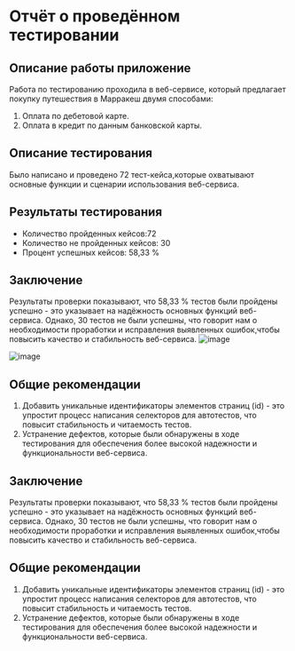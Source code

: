 # Отчёт о проведённом тестировании

## Описание работы приложение

Работа по тестированию проходила в веб-сервисе, который предлагает покупку путешествия в Марракеш двумя способами:

1. Оплата по дебетовой карте.
2. Оплата в кредит по данным банковской карты.

## Описание тестирования

Было написано и проведено 72 тест-кейса,которые охватывают основные функции и сценарии использования веб-сервиса.

## Результаты тестирования

* Количество пройденных кейсов:72
* Количество не пройденных кейсов: 30
* Процент успешных кейсов: 58,33 %

## Заключение

Результаты проверки показывают, что 58,33 % тестов были пройдены успешно - это указывает на надёжность основных функций
веб-сервиса. Однако, 30 тестов не были успешны, что говорит нам о необходимости проработки и исправления выявленных
ошибок,чтобы повысить качество и стабильность веб-сервиса.
![image](https://github.com/user-attachments/assets/4973fea0-e620-40fd-be15-6c609a966cdc)

![image](https://github.com/user-attachments/assets/5df1c506-2b96-4f48-945f-ab0e2410dc90)

## Общие рекомендации

1. Добавить уникальные идентификаторы элементов страниц (id) - это упростит процесс написания селекторов для автотестов,
   что повысит стабильность и читаемость тестов.
2. Устранение дефектов, которые были обнаружены в ходе тестирования для обеспечения более высокой надежности и
   функциональности веб-сервиса.
   
## Заключение
Результаты проверки показывают, что 58,33 % тестов были пройдены успешно - это указывает на надёжность основных функций веб-сервиса. Однако, 30 тестов не были успешны, что говорит нам о необходимости проработки и исправления выявленных ошибок,чтобы повысить качество и стабильность веб-сервиса.

## Общие рекомендации
1. Добавить уникальные идентификаторы элементов страниц (id) - это упростит процесс написания селекторов для автотестов, что повысит стабильность и читаемость тестов.
2. Устранение дефектов, которые были обнаружены в ходе тестирования для обеспечения более высокой надежности и функциональности веб-сервиса.
